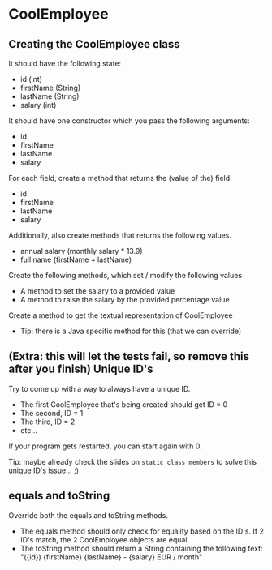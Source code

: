 # CoolEmployee

## Creating the CoolEmployee class

It should have the following state:
- id (int)
- firstName (String)
- lastName (String)
- salary (int)

It should have one constructor which you pass the following arguments:
- id
- firstName
- lastName
- salary

For each field, create a method that returns the (value of the) field:
- id
- firstName
- lastName
- salary

Additionally, also create methods that returns the following values.
- annual salary (monthly salary * 13.9)
- full name (firstName + lastName)

Create the following methods, which set / modify the following values
- A method to set the salary to a provided value
- A method to raise the salary by the provided percentage value

Create a method to get the textual representation of CoolEmployee
- Tip: there is a Java specific method for this (that we can override)

## (Extra: this will let the tests fail, so remove this after you finish) Unique ID's

Try to come up with a way to always have a unique ID.
- The first CoolEmployee that's being created should get ID = 0
- The second, ID = 1
- The third, ID = 2
- etc...

If your program gets restarted, you can start again with 0.

Tip: maybe already check the slides on `static class members` to solve this unique ID's issue... ;)

## equals and toString
Override both the equals and toString methods.
- The equals method should only check for equality based on the ID's. If 2 ID's match, 
the 2 CoolEmployee objects are equal.
- The toString method should return a String containing 
the following text: "({id}) {firstName} {lastName} - {salary} EUR / month"
